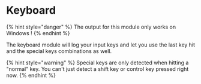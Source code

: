 # Keyboard

{% hint style="danger" %}
The output for this module only works on Windows !
{% endhint %}

The keyboard module will log your input keys and let you use the last key hit and the special keys combinations as well.

{% hint style="warning" %}
Special keys are only detected when hitting a "normal" key. You can't just detect a shift key or control key pressed right now.
{% endhint %}



